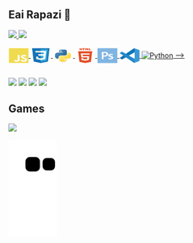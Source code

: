 ## Eai Rapazi 👋

<div>
  <a href="https://github.com/ThiagoBeleren">
  <img height="180em" src="https://github-readme-stats.vercel.app/api?username=ThiagoBeleren&show_icons=true&theme=nightowl&include_all_commits=true&count_private=true"/>
  <img float="right" overflow="hidden "height="180em" src="https://github-readme-stats.vercel.app/api/top-langs/?username=ThiagoBeleren&layout=compact&langs_count=7&theme=nightowl"/>
</div>

  <div style="display: inline_block"><br>
  <img align="center" alt="Rafa-Js" height="30" width="40" src="https://raw.githubusercontent.com/devicons/devicon/master/icons/javascript/javascript-plain.svg">
  <img align="center" alt="Rafa-CSS" height="30" width="40" src="https://raw.githubusercontent.com/devicons/devicon/master/icons/css3/css3-original.svg">
  <img align="center" alt="Rafa-Python" height="30" width="40" src="https://raw.githubusercontent.com/devicons/devicon/master/icons/python/python-original.svg">
  <img align="center" alt="HTML5" height="30" width="40" src="https://github.com/devicons/devicon/blob/master/icons/html5/html5-plain-wordmark.svg">
  <img align="center" alt="PS" height="30" width="40" src="https://github.com/devicons/devicon/blob/master/icons/photoshop/photoshop-plain.svg"> 
  <img align="center" alt="VS" height="30" width="40" src="https://github.com/devicons/devicon/blob/master/icons/vscode/vscode-original.svg">
  <img align="center" alt="Python" heigth="30" width"40" src="https://www.google.com/url?sa=i&url=https%3A%2F%2Fwww.gratispng.com%2Fpng-16e1pn%2F&psig=AOvVaw0Tfz6TpCotxiY9F890rpKK&ust=1643229298330000&source=images&cd=vfe&ved=0CAsQjRxqFwoTCIDAt_jfzfUCFQAAAAAdAAAAABAD"
 <!-- <img float="right" align="right" alt="Ez-gif" height="300px" width="400px" src=""> -->
</div>
  
   ##

<div>
  <!--<a href="https://www.youtube.com/channel/UC_-uuuZbY0AAt9CViNzvc-Q" target="_blank"><img src="https://img.shields.io/badge/YouTube-FF0000?style=for-the-badge&logo=youtube&logoColor=white" target="_blank"></a>-->
  <a href="https://instagram.com/Beleren_Thiago" target="_blank"> <img src="https://img.shields.io/badge/-Instagram-%23E4405F?style=for-the-badge&logo=instagram&logoColor=white" target="_blank"></a>
 	<a href="https://www.twitch.tv/ezdeterno" target="_blank"> <img src="https://img.shields.io/badge/Twitch-9146FF?style=for-the-badge&logo=twitch&logoColor=white" target="_blank"></a>
  <a href="https://discord.gg/KUgPeGkn24" target="_blank"> <img src="https://img.shields.io/badge/Discord-7289DA?style=for-the-badge&logo=discord&logoColor=white" 
target="_blank"></a> 
  <a href = "mailto:ThiagoBeleren@gmail.com"> <img src="https://img.shields.io/badge/-Gmail-%23333?style=for-the-badge&logo=gmail&logoColor=white" 
target="_blank"></a>
<div>
  <h2 color="green"> Games</h2>
    <a href = "https://steamcommunity.com/id/ThiagoBeleren/"> <img src="https://img.shields.io/badge/Steam-000000?style=for-the-badge&logo=steam&logoColor=white"></a>
 
  ![Snake animation](https://github.com/rafaballerini/rafaballerini/blob/output/github-contribution-grid-snake.svg)
</div>

  
  
  
  
  
  
  
  
  
  
  
  
  
<!--
**ThiagoBeleren/ThiagoBeleren** is a ✨ _special_ ✨ repository because its `README.md` (this file) appears on your GitHub profile.

Here are some ideas to get you started:

- 🔭 I’m currently working on ...
- 🌱 I’m currently learning ...
- 👯 I’m looking to collaborate on ...
- 🤔 I’m looking for help with ...
- 💬 Ask me about ...
- 📫 How to reach me: ...
- 😄 Pronouns: ...
- ⚡ Fun fact: ...
-->
